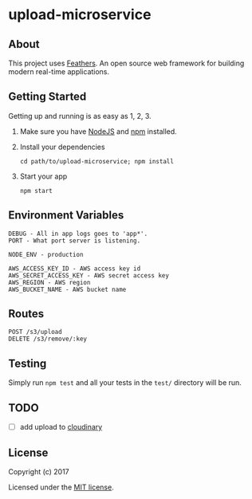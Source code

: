 # upload-microservice

> 

## About

This project uses [Feathers](http://feathersjs.com). An open source web framework for building modern real-time applications.

## Getting Started

Getting up and running is as easy as 1, 2, 3.

1. Make sure you have [NodeJS](https://nodejs.org/) and [npm](https://www.npmjs.com/) installed.
2. Install your dependencies

    ```
    cd path/to/upload-microservice; npm install
    ```

3. Start your app

    ```
    npm start
    ```

## Environment Variables

    
    DEBUG - All in app logs goes to 'app*'.
    PORT - What port server is listening.
    
    NODE_ENV - production
    
    AWS_ACCESS_KEY_ID - AWS access key id
    AWS_SECRET_ACCESS_KEY - AWS secret access key
    AWS_REGION - AWS region
    AWS_BUCKET_NAME - AWS bucket name
    
## Routes

    POST /s3/upload
    DELETE /s3/remove/:key 

## Testing

Simply run `npm test` and all your tests in the `test/` directory will be run.

## TODO

- [ ] add upload to [cloudinary](http://cloudinary.com)

## License

Copyright (c) 2017

Licensed under the [MIT license](LICENSE).
